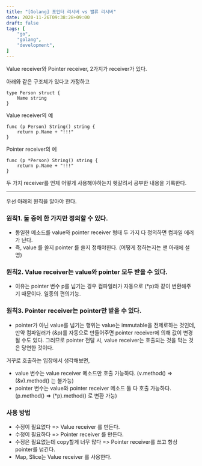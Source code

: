 ```yaml
---
title: "[Golang] 포인터 리시버 vs 밸류 리시버"
date: 2020-11-26T09:38:28+09:00
draft: false
tags: [
    "go",
    "golang",
    "development",
]
---
```


Value receiver와 Pointer receiver, 2가지가 receiver가 있다.

아래와 같은 구조체가 있다고 가정하고
```
type Person struct {
	Name string
}
```

Value receiver의 예
```
func (p Person) String() string {
    return p.Name + "!!!"
}
```
Pointer receiver의 예
```
func (p *Person) String() string {
    return p.Name + "!!!"
}
```


두 가지 receiver를 언제 어떻게 사용해야하는지 헷갈려서 공부한 내용을 기록한다.

---

우선 아래의 원칙을 알아야 한다.

### 원칙1. 둘 중에 한 가지만 정의할 수 있다.
- 동일한 메소드를 value와 pointer receiver 형태 두 가지 다 정의하면 컴파일 에러가 난다.
- 즉, value 를 쓸지 pointer 를 쓸지 정해야한다. (어떻게 정하는지는 맨 아래에 설명)

### 원칙2. Value receiver는 value와 pointer 모두 받을 수 있다.
- 이유는 pointer 변수 p를 넘기는 경우 컴파일러가 자동으로 (*p)와 같이 변환해주기 때문이다. 일종의 편의기능.

### 원칙3. Pointer receiver는 pointer만 받을 수 있다.
- pointer가 아닌 value를 넘기는 행위는 value는 immutable을 전제로하는 것인데, 만약 컴파일러가 (&p)를 자동으로 만들어주면 pointer receiver에 의해 값이 변경될 수도 있다. 그러므로 pointer 전달 시, value receiver는 호출되는 것을 막는 것은 당연한 것이다.

거꾸로 호출하는 입장에서 생각해보면,
- value 변수는 value receiver 메소드만 호출 가능하다. (v.method() => (&v).method() 는 불가능)
- pointer 변수는 value와 pointer receiver 메소드 둘 다 호출 가능하다. (p.method() => (*p).method() 로 변환 가능)

### 사용 방법
- 수정이 필요없다 => Value receiver 를 만든다.
- 수정이 필요하다 => Pointer receiver 를 만든다.
- 수정은 필요없는데 copy할게 너무 많다 => Pointer receiver를 쓰고 항상 pointer를 넘긴다.
- Map, Slice는 Value receiver 를 사용한다. 
